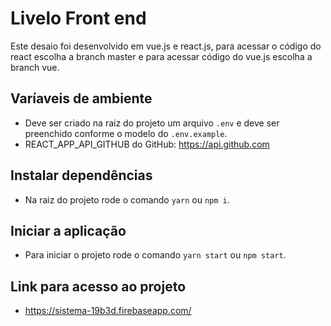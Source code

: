 # Livelo Front end

Este desaio foi desenvolvido em vue.js e react.js, para acessar o código do react escolha a branch master e para acessar código do vue.js escolha a branch vue.

## Varíaveis de ambiente

- Deve ser criado na raiz do projeto um arquivo `.env` e deve ser preenchido conforme o modelo do `.env.example`.
- REACT_APP_API_GITHUB do GitHub: https://api.github.com

## Instalar dependências

- Na raiz do projeto rode o comando `yarn` ou `npm i`.

## Iniciar a aplicação

- Para iniciar o projeto rode o comando `yarn start` ou `npm start`.

## Link para acesso ao projeto

- https://sistema-19b3d.firebaseapp.com/
